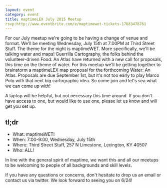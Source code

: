 ```yaml
---
layout: event
category: event
title: maptimeLEX July 2015 Meetup
rsvp:http://www.eventbrite.com/e/maptimewet-tickets-17683478761
---
```


For our July meetup we're going to be having a change of venue and format. We'll be meeting Wednesday, July 15th at 7:00PM at Third Street Stuff. The theme for the night is maptimeWET. More specifically, we'll be talking water and maps! Guerrilla Cartography, the folks behind the volunteer-driven Food: An Atlas have returned with a new call for proposals, this time on the theme of water. For this meetup we'll be getting together to brainstorm a maptimeLEX map proposal for the forthcoming Water: An Atlas. Proposals are due September 1st, but it's not too early to play Marco Polo with that next big cartographic idea. So come join and let's sea what we can come up with!

A laptop will be helpful, but not necessary this time around. If you don't have access to one, but would like to use one, please let us know and will get you set up. 
 

## tl;dr

- What: maptimeWET!
- When: 7:00-9:00, Wednesday, July 15th
- Where: Third Street Stuff, 257 N Limestone, Lexington, KY 40507
- Who: ALL!
 
In line with the general spirit of maptime, we want this and all our meetups to be welcoming to people of all backgrounds and skill levels. 

If you have any questions or concerns, don't hesitate to drop us an email or contact us via twitter. We look forward to seeing you on 6/24!

<div id='map' class='row8 fill-blue col12 map space-bottom2'></div>
<script>
var map = L.mapbox.map('map', 'maptastik.j354k5k8')
    .setView([38.049463, -84.493162], 17);

var marker = L.mapbox.featureLayer({
  'type': 'Feature',
  'properties': {
    'title': 'Third Street Stuff',
    'description': '257 N Limestone,<br>Lexington, Kentucky<br>40507',
    'marker-color': '#ff8888'
  },
  'geometry': {
    'type': 'Point',
    'coordinates':[-84.493162,38.049463]
  }
}).addTo(map);

marker.eachLayer(function(m) {
    m.openPopup();
});
</script>